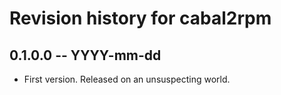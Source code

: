 # Revision history for cabal2rpm

## 0.1.0.0 -- YYYY-mm-dd

* First version. Released on an unsuspecting world.
